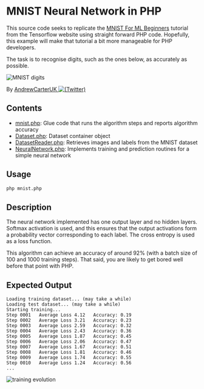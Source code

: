 # MNIST Neural Network in PHP

This source code seeks to replicate the [MNIST For ML Beginners](https://www.tensorflow.org/versions/r1.1/get_started/mnist/beginners) tutorial from the Tensorflow website using straight forward PHP code. Hopefully, this example will make that tutorial a bit more manageable for PHP developers.

The task is to recognise digits, such as the ones below, as accurately as possible.

![MNIST digits](https://www.tensorflow.org/versions/r1.1/images/MNIST.png)

By [AndrewCarterUK ![(Twitter)](http://i.imgur.com/wWzX9uB.png)](https://twitter.com/AndrewCarterUK)

## Contents

- [mnist.php](mnist.php): Glue code that runs the algorithm steps and reports algorithm accuracy
- [Dataset.php](src/Dataset.php): Dataset container object
- [DatasetReader.php](src/DatasetReader.php): Retrieves images and labels from the MNIST dataset
- [NeuralNetwork.php](src/NeuralNetwork.php): Implements training and prediction routines for a simple neural network

## Usage

```sh
php mnist.php
```

## Description

The neural network implemented has one output layer and no hidden layers. Softmax activation is used, and this ensures that the output activations form a probability vector corresponding to each label. The cross entropy is used as a loss function.

This algorithm can achieve an accuracy of around 92% (with a batch size of 100 and 1000 training steps). That said, you are likely to get bored well before that point with PHP.

## Expected Output

```
Loading training dataset... (may take a while)
Loading test dataset... (may take a while)
Starting training...
Step 0001	Average Loss 4.12	Accuracy: 0.19
Step 0002	Average Loss 3.21	Accuracy: 0.23
Step 0003	Average Loss 2.59	Accuracy: 0.32
Step 0004	Average Loss 2.43	Accuracy: 0.36
Step 0005	Average Loss 1.87	Accuracy: 0.45
Step 0006	Average Loss 2.06	Accuracy: 0.47
Step 0007	Average Loss 1.67	Accuracy: 0.51
Step 0008	Average Loss 1.81	Accuracy: 0.46
Step 0009	Average Loss 1.74	Accuracy: 0.55
Step 0010	Average Loss 1.24	Accuracy: 0.56
...
```

![training evolution](https://res.cloudinary.com/andrewcarteruk/image/upload/v1523189356/training-evolution_hhbsfb.png)
